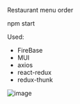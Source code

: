 Restaurant menu order

npm start

Used:
* FireBase
* MUI
* axios 
* react-redux
* redux-thunk

![image](https://user-images.githubusercontent.com/105772899/228799176-ccfd7a39-e9af-44b0-8d99-c69b4e43896a.png)
